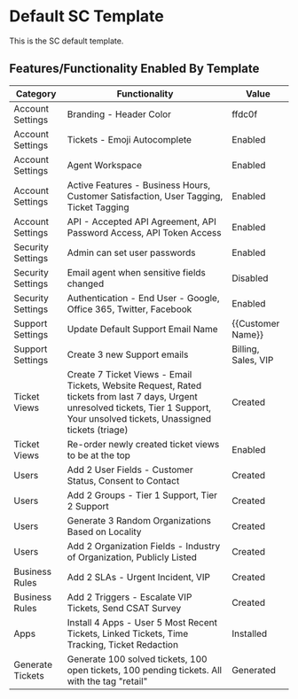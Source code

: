 # Default SC Template

This is the SC default template.

## Features/Functionality Enabled By Template

| Category          | Functionality                                                                                                                                                                         | Value               |
|-------------------|---------------------------------------------------------------------------------------------------------------------------------------------------------------------------------------|---------------------|
| Account Settings  | Branding - Header Color                                                                                                                                                               | ffdc0f              |
| Account Settings  | Tickets - Emoji Autocomplete                                                                                                                                                          | Enabled             |
| Account Settings  | Agent Workspace                                                                                                                                                                       | Enabled             |
| Account Settings  | Active Features - Business Hours, Customer Satisfaction, User Tagging, Ticket Tagging                                                                                                 | Enabled             |
| Account Settings  | API - Accepted API Agreement, API Password Access, API Token Access                                                                                                                   | Enabled             |
| Security Settings | Admin can set user passwords                                                                                                                                                          | Enabled             |
| Security Settings | Email agent when sensitive fields changed                                                                                                                                             | Disabled            |
| Security Settings | Authentication - End User - Google, Office 365, Twitter, Facebook                                                                                                                     | Enabled             |
| Support Settings  | Update Default Support Email Name                                                                                                                                                     | {{Customer Name}}   |
| Support Settings  | Create 3 new Support emails                                                                                                                                                           | Billing, Sales, VIP |
| Ticket Views      | Create 7 Ticket Views - Email Tickets, Website Request, Rated tickets from last 7 days, Urgent unresolved tickets, Tier 1 Support, Your unsolved tickets, Unassigned tickets (triage) | Created             |
| Ticket Views      | Re-order newly created ticket views to be at the top                                                                                                                                  | Enabled             |
| Users             | Add 2 User Fields - Customer Status, Consent to Contact                                                                                                                               | Created             |
| Users             | Add 2 Groups - Tier 1 Support, Tier 2 Support                                                                                                                                         | Created             |
| Users             | Generate 3 Random Organizations Based on Locality                                                                                                                                     | Created             |
| Users             | Add 2 Organization Fields - Industry of Organization, Publicly Listed                                                                                                                 | Created             |
| Business Rules    | Add 2 SLAs - Urgent Incident, VIP                                                                                                                                                     | Created             |
| Business Rules    | Add 2 Triggers - Escalate VIP Tickets, Send CSAT Survey                                                                                                                               | Created             |
| Apps              | Install 4 Apps - User 5 Most Recent Tickets, Linked Tickets, Time Tracking, Ticket Redaction                                                                                          | Installed           |
| Generate Tickets  | Generate 100 solved tickets, 100 open tickets, 100 pending tickets. All with the tag "retail"                                                                                         | Generated           |